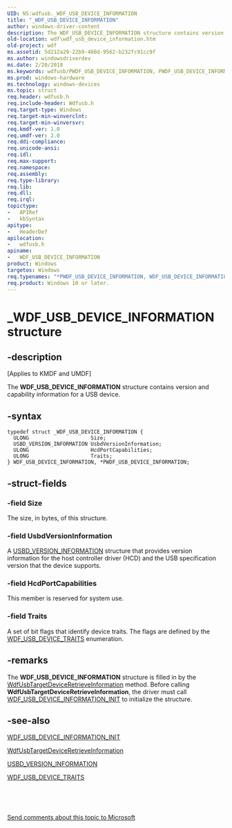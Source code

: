 ```yaml
---
UID: NS:wdfusb._WDF_USB_DEVICE_INFORMATION
title: "_WDF_USB_DEVICE_INFORMATION"
author: windows-driver-content
description: The WDF_USB_DEVICE_INFORMATION structure contains version and capability information for a USB device.
old-location: wdf\wdf_usb_device_information.htm
old-project: wdf
ms.assetid: 5d212a29-22b9-408d-9562-b232fc91cc9f
ms.author: windowsdriverdev
ms.date: 2/20/2018
ms.keywords: wdfusb/PWDF_USB_DEVICE_INFORMATION, PWDF_USB_DEVICE_INFORMATION structure pointer, wdfusb/WDF_USB_DEVICE_INFORMATION, PWDF_USB_DEVICE_INFORMATION, WDF_USB_DEVICE_INFORMATION, WDF_USB_DEVICE_INFORMATION structure, wdf.wdf_usb_device_information, *PWDF_USB_DEVICE_INFORMATION, _WDF_USB_DEVICE_INFORMATION, DFUsbRef_eb36dfae-7210-4949-acbf-7d0b0edf4061.xml, kmdf.wdf_usb_device_information
ms.prod: windows-hardware
ms.technology: windows-devices
ms.topic: struct
req.header: wdfusb.h
req.include-header: Wdfusb.h
req.target-type: Windows
req.target-min-winverclnt: 
req.target-min-winversvr: 
req.kmdf-ver: 1.0
req.umdf-ver: 2.0
req.ddi-compliance: 
req.unicode-ansi: 
req.idl: 
req.max-support: 
req.namespace: 
req.assembly: 
req.type-library: 
req.lib: 
req.dll: 
req.irql: 
topictype:
-	APIRef
-	kbSyntax
apitype:
-	HeaderDef
apilocation:
-	wdfusb.h
apiname:
-	WDF_USB_DEVICE_INFORMATION
product: Windows
targetos: Windows
req.typenames: "*PWDF_USB_DEVICE_INFORMATION, WDF_USB_DEVICE_INFORMATION"
req.product: Windows 10 or later.
---
```


# _WDF_USB_DEVICE_INFORMATION structure


## -description


<p class="CCE_Message">[Applies to KMDF and UMDF]

The <b>WDF_USB_DEVICE_INFORMATION</b> structure contains version and capability information for a USB device.


## -syntax


````
typedef struct _WDF_USB_DEVICE_INFORMATION {
  ULONG                    Size;
  USBD_VERSION_INFORMATION UsbdVersionInformation;
  ULONG                    HcdPortCapabilities;
  ULONG                    Traits;
} WDF_USB_DEVICE_INFORMATION, *PWDF_USB_DEVICE_INFORMATION;
````


## -struct-fields




### -field Size

The size, in bytes, of this structure. 


### -field UsbdVersionInformation

A <a href="..\usb\ns-usb-_usbd_version_information.md">USBD_VERSION_INFORMATION</a> structure that provides version information for the host controller driver (HCD) and the USB specification version that the device supports.


### -field HcdPortCapabilities

This member is reserved for system use.


### -field Traits

A set of bit flags that identify device traits. The flags are defined by the <a href="..\wdfusb\ne-wdfusb-_wdf_usb_device_traits.md">WDF_USB_DEVICE_TRAITS</a> enumeration.


## -remarks



The <b>WDF_USB_DEVICE_INFORMATION</b> structure is filled in by the <a href="..\wdfusb\nf-wdfusb-wdfusbtargetdeviceretrieveinformation.md">WdfUsbTargetDeviceRetrieveInformation</a> method. Before calling <b>WdfUsbTargetDeviceRetrieveInformation</b>, the driver must call <a href="..\wdfusb\nf-wdfusb-wdf_usb_device_information_init.md">WDF_USB_DEVICE_INFORMATION_INIT</a> to initialize the structure.




## -see-also

<a href="..\wdfusb\nf-wdfusb-wdf_usb_device_information_init.md">WDF_USB_DEVICE_INFORMATION_INIT</a>



<a href="..\wdfusb\nf-wdfusb-wdfusbtargetdeviceretrieveinformation.md">WdfUsbTargetDeviceRetrieveInformation</a>



<a href="..\usb\ns-usb-_usbd_version_information.md">USBD_VERSION_INFORMATION</a>



<a href="..\wdfusb\ne-wdfusb-_wdf_usb_device_traits.md">WDF_USB_DEVICE_TRAITS</a>



 

 

<a href="mailto:wsddocfb@microsoft.com?subject=Documentation%20feedback [wdf\wdf]:%20WDF_USB_DEVICE_INFORMATION structure%20 RELEASE:%20(2/20/2018)&amp;body=%0A%0APRIVACY STATEMENT%0A%0AWe use your feedback to improve the documentation. We don't use your email address for any other purpose, and we'll remove your email address from our system after the issue that you're reporting is fixed. While we're working to fix this issue, we might send you an email message to ask for more info. Later, we might also send you an email message to let you know that we've addressed your feedback.%0A%0AFor more info about Microsoft's privacy policy, see http://privacy.microsoft.com/en-us/default.aspx." title="Send comments about this topic to Microsoft">Send comments about this topic to Microsoft</a>

